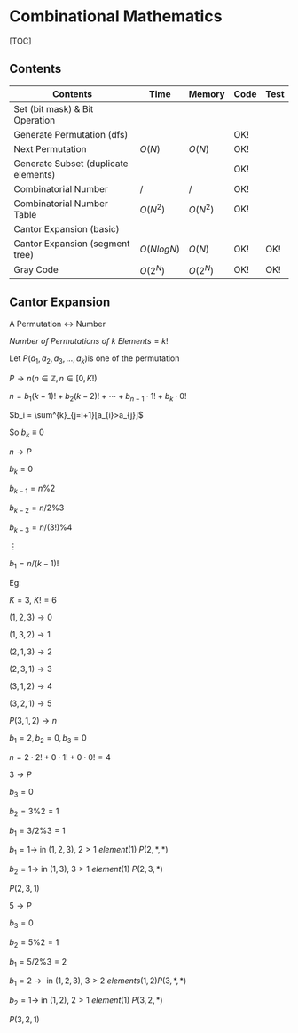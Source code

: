 # Combinational Mathematics



[TOC]



## Contents

| Contents                             | Time       | Memory   | Code | Test |
| ------------------------------------ | ---------- | -------- | ---- | ---- |
| Set (bit mask) & Bit Operation       |            |          |      |      |
| Generate Permutation (dfs)           |            |          | OK!  |      |
| Next Permutation                     | $O(N)$     | $O(N)$   | OK!  |      |
| Generate Subset (duplicate elements) |            |          | OK!  |      |
| Combinatorial Number                 | $/$        | $/$      | OK!  |      |
| Combinatorial Number Table           | $O(N^2)$   | $O(N^2)$ | OK!  |      |
| Cantor Expansion (basic)             |            |          |      |      |
| Cantor Expansion (segment tree)      | $O(NlogN)$ | $O(N)$   | OK!  | OK!  |
| Gray Code                            | $O(2^N)$   | $O(2^N)$ | OK!  | OK!  |



## Cantor Expansion

A Permutation <-> Number

$Number \ of \ Permutations \ of \ k \ Elements = k!$ 

Let $P(a_1, a_2, a_3, \dots , a_{k})​$ is one of the permutation



$P \rightarrow n(n \in \mathbb{Z}, n \in [0,K!)$

$n = b_1 (k-1)! + b_{2} (k-2)! + \cdots + b_{n-1} \cdot 1! + b_{k} \cdot 0!$

$b_i = \sum^{k}_{j=i+1}[a_{i}>a_{j}]​$

So $b_k \equiv 0$ 



$n \rightarrow P​$

$b_k=0$

$b_{k-1} = n \% 2$

$b_{k-2} = n/2 \% 3​$

$b_{k-3} = n/(3!) \% 4$

$\vdots​$

$b_{1} = n/(k-1)! ​$



Eg:

$K = 3$, $K!=6$

$(1,2,3) \rightarrow 0​$

$(1,3,2) \rightarrow 1​$

$(2,1,3) \rightarrow 2​$

$(2,3,1) \rightarrow 3$

$(3,1,2) \rightarrow 4$

$(3,2,1) \rightarrow 5$



$P (3,1,2) \rightarrow n$

$b_1=2,b_2=0,b_3=0$

$n=2 \cdot 2! + 0 \cdot 1! + 0 \cdot 0! = 4$



$3 \rightarrow P$

$b_3=0$

$b_2 = 3 \% 2 = 1$

$b_1 = 3/2 \% 3 = 1​$

$b_1=1 \rightarrow$ in $(1,2,3)$, $2 > 1 \ element(1)$ $P(2,*,*)$

$b_2 = 1 \rightarrow$ in $(1,3)$, $3 > 1 \ element(1)$ $P(2,3,*)$

$P (2,3,1)​$



$5 \rightarrow P$

$b_3=0$

$b_2 = 5 \% 2 = 1$

$b_1 = 5/2 \% 3 = 2​$

$b_1=2 \rightarrow​$ in $(1,2,3)​$, $3 > 2 \ elements(1,2)​$ $P(3,*,*)​$

$b_2 = 1 \rightarrow$ in $(1,2)$, $2 > 1 \ element(1)$ $P(3,2,*)$

$P (3,2,1)$